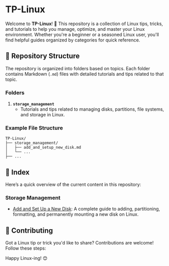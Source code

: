 # TP-Linux

Welcome to **TP-Linux**! 🚀 This repository is a collection of Linux tips, tricks, and tutorials to help you manage, optimize, and master your Linux environment. Whether you're a beginner or a seasoned Linux user, you'll find helpful guides organized by categories for quick reference. 

## 📂 Repository Structure

The repository is organized into folders based on topics. Each folder contains Markdown (`.md`) files with detailed tutorials and tips related to that topic.

### Folders

1. **`storage_management`**
   - Tutorials and tips related to managing disks, partitions, file systems, and storage in Linux.

### Example File Structure
```plaintext
TP-Linux/
├── storage_management/
│   ├── add_and_setup_new_disk.md
│   └── ...
├── ...
```

## 📖 Index
Here’s a quick overview of the current content in this repository:

### **Storage Management**
- [Add and Set Up a New Disk](storage_management/add_and_setup_new_disk.md): A complete guide to adding, partitioning, formatting, and permanently mounting a new disk on Linux.



## 🤝 Contributing
Got a Linux tip or trick you'd like to share? Contributions are welcome! Follow these steps:

Happy Linux-ing! 😊
